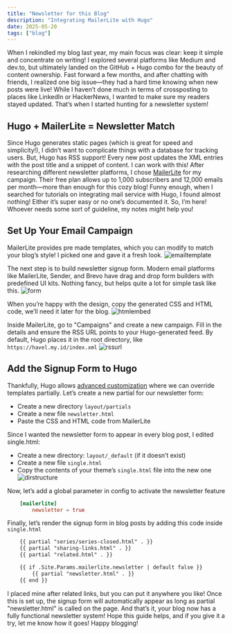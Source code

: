 ```yaml
---
title: "Newsletter for this Blog"
description: "Integrating MailerLite with Hugo"
date: 2025-05-20
tags: ["blog"]
---
```


When I rekindled my blog last year, my main focus was clear: keep it simple and concentrate on writing! I explored several platforms like Medium and dev.to, but ultimately landed on the GitHub + Hugo combo for the beauty of content ownership.
Fast forward a few months, and after chatting with friends, I realized one big issue—they had a hard time knowing when new posts were live! While I haven’t done much in terms of crossposting to places like LinkedIn or HackerNews, I wanted to make sure my readers stayed updated. That’s when I started hunting for a newsletter system!

## Hugo + MailerLite = Newsletter Match

Since Hugo generates static pages (which is great for speed and simplicity!), I didn’t want to complicate things with a database for tracking users. But, Hugo has RSS support! Every new post updates the XML entries with the post title and a snippet of content. I can work with this!
After researching different newsletter platforms, I chose [MailerLite](https://www.mailerlite.com/) for my campaign. Their free plan allows up to 1,000 subscribers and 12,000 emails per month—more than enough for this cozy blog!
Funny enough, when I searched for tutorials on integrating mail service with Hugo, I found almost nothing! Either it’s super easy or no one’s documented it. So, I’m here! Whoever needs some sort of guideline, my notes might help you!

## Set Up Your Email Campaign

MailerLite provides pre made templates, which you can modify to match your blog’s style! I picked one and gave it a fresh look.
![emailtemplate](./gohugo-newsletter-0.webp)

The next step is to build newsletter signup form. Modern email platforms like MailerLite, Sender, and Brevo have drag and drop form builders with predefined UI kits. Nothing fancy, but helps quite a lot for simple task like this.
![form](./gohugo-newsletter-1.webp)

When you’re happy with the design, copy the generated CSS and HTML code, we’ll need it later for the blog.
![htmlembed](./gohugo-newsletter-2.webp)

Inside MailerLite, go to "Campaigns" and create a new campaign. Fill in the details and ensure the RSS URL points to your Hugo-generated feed. By default, Hugo places it in the root directory, like `https://havel.my.id/index.xml`
![rssurl](./gohugo-newsletter-3.webp)

## Add the Signup Form to Hugo

Thankfully, Hugo allows [advanced customization](https://gohugo.io/hugo-modules/theme-components/) where we can override templates partially. Let’s create a new partial for our newsletter form:

- Create a new directory `layout/partials`
- Create a new file `newsletter.html`
- Paste the CSS and HTML code from MailerLite

Since I wanted the newsletter form to appear in every blog post, I edited single.html:

- Create a new directory: `layout/_default` (if it doesn’t exist)
- Create a new file `single.html`
- Copy the contents of your theme’s `single.html` file into the new one
![dirstructure](./gohugo-newsletter-4.webp)

Now, let’s add a global parameter in config to activate the newsletter feature

```toml
    [mailerlite]
        newsletter = true
```

Finally, let’s render the signup form in blog posts by adding this code inside `single.html`

```html
    {{ partial "series/series-closed.html" . }}
    {{ partial "sharing-links.html" . }}
    {{ partial "related.html" . }}  

    {{ if .Site.Params.mailerlite.newsletter | default false }}
        {{ partial "newsletter.html" . }}
    {{ end }}
```

I placed mine after related links, but you can put it anywhere you like! Once this is set up, the signup form will automatically appear as long as partial "newsletter.html" is called on the page.
And that’s it, your blog now has a fully functional newsletter system! Hope this guide helps, and if you give it a try, let me know how it goes! Happy blogging!
